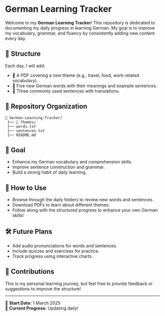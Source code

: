 # German Learning Tracker

Welcome to my **German Learning Tracker**! This repository is dedicated to documenting my daily progress in learning German. My goal is to improve my vocabulary, grammar, and fluency by consistently adding new content every day.

## 📌 Structure
Each day, I will add:
- 📄 A PDF covering a new theme (e.g., travel, food, work-related vocabulary).
- 📝 Five new German words with their meanings and example sentences.
- 💬 Three commonly used sentences with translations.

## 📂 Repository Organization

```
📁 German-Learning-Tracker/
 ├── 📂 Themes/
 ├── words.txt
 ├── sentences.txt
 ├── README.md
```

## 🎯 Goal
- Enhance my German vocabulary and comprehension skills.
- Improve sentence construction and grammar.
- Build a strong habit of daily learning.

## 🚀 How to Use
- Browse through the daily folders to review new words and sentences.
- Download PDFs to learn about different themes.
- Follow along with the structured progress to enhance your own German skills!

## 🛠 Future Plans
- Add audio pronunciations for words and sentences.
- Include quizzes and exercises for practice.
- Track progress using interactive charts.

## 🤝 Contributions
This is my personal learning journey, but feel free to provide feedback or suggestions to improve the structure!

---
📅 **Start Date:** 1 March 2025  
🎯 **Current Progress:** Updating daily!
